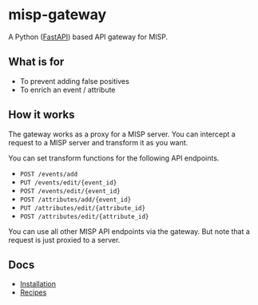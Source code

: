 # misp-gateway

A Python ([FastAPI](https://github.com/tiangolo/fastapi)) based API gateway for MISP.

## What is for

- To prevent adding false positives
- To enrich an event / attribute

## How it works

The gateway works as a proxy for a MISP server.
You can intercept a request to a MISP server and transform it as you want.

You can set transform functions for the following API endpoints.

- `POST /events/add`
- `PUT /events/edit/{event_id}`
- `POST /events/edit/{event_id}`
- `POST /attributes/add/{event_id}`
- `PUT /attributes/edit/{attribute_id}`
- `POST /attributes/edit/{attribute_id}`

You can use all other MISP API endpoints via the gateway. But note that a request is just proxied to a server.

## Docs

- [Installation](https://github.com/ninoseki/misp-gateway/wiki/Installation)
- [Recipes](https://github.com/ninoseki/misp-gateway/wiki/Recipes)
